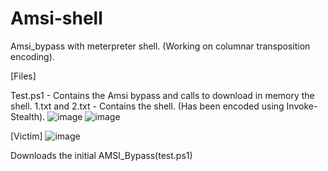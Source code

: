 # Amsi-shell
Amsi_bypass with meterpreter shell. (Working on columnar transposition encoding).



[Files]

Test.ps1 - Contains the Amsi bypass and calls to download in memory the shell.
1.txt and 2.txt - Contains the shell. (Has been encoded using Invoke-Stealth).
![image](https://github.com/wlfrag/Amsi-shell/assets/43529877/bbadc5f8-5846-47c0-bae1-41c9137b6865)
![image](https://github.com/wlfrag/Amsi-shell/assets/43529877/f12c7f3f-73e0-42b5-825b-989a4100b161)



[Victim]
![image](https://github.com/wlfrag/Amsi-shell/assets/43529877/cb9a0bb3-99ab-4abf-8f94-c8beff25df5e)

Downloads the initial AMSI_Bypass(test.ps1)




